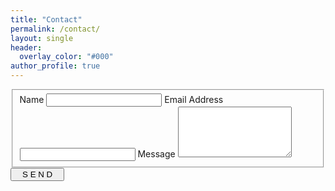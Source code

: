 ```yaml
---
title: "Contact"
permalink: /contact/
layout: single
header:
  overlay_color: "#000"
author_profile: true
---
```


<form id="fs-frm" name="contact-form" accept-charset="utf-8" action="https://formspree.io/minsu9486@gmail.com" method="post">
  <fieldset id="fs-frm-inputs">
    <label for="name">Name</label>
    <input type="text" name="name" id="name" placeholder="" required="">
    <label for="email-address">Email Address</label>
    <input type="email" name="_replyto" id="email-address" placeholder="" required="">
    <label for="message">Message</label>
    <textarea rows="5" name="message" id="message" placeholder="" required=""></textarea>
  </fieldset>
  <input type="submit" value="   S E N D   " >
</form>